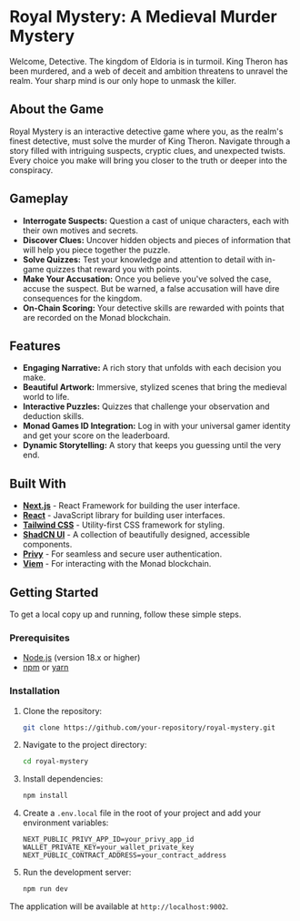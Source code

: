 # Royal Mystery: A Medieval Murder Mystery

Welcome, Detective. The kingdom of Eldoria is in turmoil. King Theron has been murdered, and a web of deceit and ambition threatens to unravel the realm. Your sharp mind is our only hope to unmask the killer.

## About the Game

Royal Mystery is an interactive detective game where you, as the realm's finest detective, must solve the murder of King Theron. Navigate through a story filled with intriguing suspects, cryptic clues, and unexpected twists. Every choice you make will bring you closer to the truth or deeper into the conspiracy.

## Gameplay

*   **Interrogate Suspects:** Question a cast of unique characters, each with their own motives and secrets.
*   **Discover Clues:** Uncover hidden objects and pieces of information that will help you piece together the puzzle.
*   **Solve Quizzes:** Test your knowledge and attention to detail with in-game quizzes that reward you with points.
*   **Make Your Accusation:** Once you believe you've solved the case, accuse the suspect. But be warned, a false accusation will have dire consequences for the kingdom.
*   **On-Chain Scoring:** Your detective skills are rewarded with points that are recorded on the Monad blockchain.

## Features

*   **Engaging Narrative:** A rich story that unfolds with each decision you make.
*   **Beautiful Artwork:** Immersive, stylized scenes that bring the medieval world to life.
*   **Interactive Puzzles:** Quizzes that challenge your observation and deduction skills.
*   **Monad Games ID Integration:** Log in with your universal gamer identity and get your score on the leaderboard.
*   **Dynamic Storytelling:** A story that keeps you guessing until the very end.

## Built With

*   **[Next.js](https://nextjs.org/)** - React Framework for building the user interface.
*   **[React](https://react.dev/)** - JavaScript library for building user interfaces.
*   **[Tailwind CSS](https://tailwindcss.com/)** - Utility-first CSS framework for styling.
*   **[ShadCN UI](https://ui.shadcn.com/)** - A collection of beautifully designed, accessible components.
*   **[Privy](https://www.privy.io/)** - For seamless and secure user authentication.
*   **[Viem](https://viem.sh/)** - For interacting with the Monad blockchain.

## Getting Started

To get a local copy up and running, follow these simple steps.

### Prerequisites

*   [Node.js](https://nodejs.org/) (version 18.x or higher)
*   [npm](https://www.npmjs.com/) or [yarn](https://yarnpkg.com/)

### Installation

1.  Clone the repository:
    ```sh
    git clone https://github.com/your-repository/royal-mystery.git
    ```
2.  Navigate to the project directory:
    ```sh
    cd royal-mystery
    ```
3.  Install dependencies:
    ```sh
    npm install
    ```
4.  Create a `.env.local` file in the root of your project and add your environment variables:
    ```env
    NEXT_PUBLIC_PRIVY_APP_ID=your_privy_app_id
    WALLET_PRIVATE_KEY=your_wallet_private_key
    NEXT_PUBLIC_CONTRACT_ADDRESS=your_contract_address
    ```
5.  Run the development server:
    ```sh
    npm run dev
    ```

The application will be available at `http://localhost:9002`.
